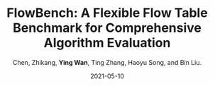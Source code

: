 ---
title: "FlowBench: A Flexible Flow Table Benchmark for Comprehensive Algorithm Evaluation"
collection: publications
category: conferences
permalink: /publication/2021-05-10-FlowBench
level: <strong>(CCF-A)</strong>
author: Chen, Zhikang, <strong>Ying Wan</strong>, Ting Zhang, Haoyu Song, and Bin Liu.
date: 2021-05-10
venue: 'IEEE International Conference on Computer Communications (INFOCOM)'
paperurl: 'http://wany16.github.io/files/FlowBench.pdf'
slidesurl: 'http://wany16.github.io/files/FlowBench-PPT.pdf'
codeurl: 'https://github.com/Flow-Bench/Flow-Bench'
---